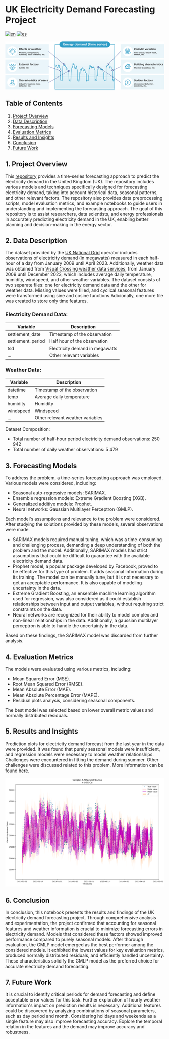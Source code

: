 # UK Electricity Demand Forecasting Project
[![en](https://img.shields.io/badge/lang-en-red.svg)](https://github.com/avillalon-dev/Forecasting.ElectricityDemand.UK/blob/master/README.md)
[![es](https://img.shields.io/badge/lang-es-blue.svg)](https://github.com/avillalon-dev/Forecasting.ElectricityDemand.UK/blob/master/README.es.md)

![Problem](images/edf_ts.png)

## Table of Contents
1. [Project Overview](#project-overview)
2. [Data Description](#data-description)
3. [Forecasting Models](#forecasting-models)
4. [Evaluation Metrics](#evaluation-metrics)
5. [Results and Insights](#results-and-insights)
6. [Conclusion](#conclusion)
7. [Future Work](#future-work)

## 1. Project Overview <a name="project-overview"></a>
This [repository](https://github.com/avillalon-dev/Forecasting.ElectricityDemand.UK) provides a time-series forecasting approach to predict the electricity demand in the United Kingdom (UK). The repository includes various models and techniques specifically designed for forecasting electricity demand, taking into account historical data, seasonal patterns, and other relevant factors. The repository also provides data preprocessing scripts, model evaluation metrics, and example notebooks to guide users in understanding and implementing the forecasting approach. The goal of this repository is to assist researchers, data scientists, and energy professionals in accurately predicting electricity demand in the UK, enabling better planning and decision-making in the energy sector.

## 2. Data Description <a name="data-description"></a>
The dataset provided by the [UK National Grid](https://data.nationalgrideso.com) operator includes observations of electricity demand (in megawatts) measured in each half-hour of a day from January 2009 until April 2023. Additionally, weather data was obtained from [Visual Crossing weather data services](https://www.visualcrossing.com/weather/weather-data-services), from January 2009 until December 2023, which includes average daily temperature, humidity, windspeed, and other weather variables. 
The dataset consists of two separate files: one for electricity demand data and the other for weather data. 
Missing values were filled, and cyclical seasonal features were transformed using sine and cosine functions.Adicionally, one more file was created to store only time features.

### Electricity Demand Data:
| Variable          | Description                         |
|-------------------|-------------------------------------|
| settlement_date   | Timestamp of the observation        |
| settlement_period | Half hour of the observation        |
| tsd               | Electricity demand in megawatts     |
| ...               | Other relevant variables            |

### Weather Data:
| Variable    | Description                         |
|-------------|-------------------------------------|
| datetime    | Timestamp of the observation        |
| temp        | Average daily temperature           |
| humidity    | Humidity                            |
| windspeed   | Windspeed                           |
| ...         | Other relevant weather variables    |

Dataset Composition:
- Total number of half-hour period electricity demand observations: 250 942
- Total number of daily weather observations: 5 479

## 3. Forecasting Models <a name="forecasting-models"></a>
To address the problem, a time-series forecasting approach was employed. Various models were considered, including:
- Seasonal auto-regressive models: SARIMAX.
- Ensemble regression models: Extreme Gradient Boosting (XGB).
- Generalized additive models: Prophet.
- Neural networks: Gaussian Multilayer Perceptron (GMLP).

Each model's assumptions and relevance to the problem were considered. After studying the solutions provided by these models, several observations were made.

- SARIMAX models required manual tuning, which was a time-consuming and challenging process, demanding a deep understanding of both the problem and the model. Additionally, SARIMAX models had strict assumptions that could be difficult to guarantee with the available electricity demand data.
- Prophet model, a popular package developed by Facebook, proved to be effective for this type of problem. It adds seasonal information during its training. The model can be manually tune, but it is not necessary to get an acceptable performance. It is also capable of modeling uncertainty in the data. 
- Extreme Gradient Boosting, an ensemble machine learning algorithm used for regression, was also considered as it could establish relationships between input and output variables, without requiring strict constraints on the data. 
- Neural networks are recognized for their ability to model complex and non-linear relationships in the data. Additionally, a gaussian multilayer perceptron is able to handle the uncertainty in the data.

Based on these findings, the SARIMAX model was discarded from further analysis.

## 4. Evaluation Metrics <a name="evaluation-metrics"></a>
The models were evaluated using various metrics, including:
- Mean Squared Error (MSE).
- Root Mean Squared Error (RMSE).
- Mean Absolute Error (MAE).
- Mean Absolute Percentage Error (MAPE).
- Residual plots analysis, considering seasonal components.

The best model was selected based on lower overall metric values and normally distributed residuals.

## 5. Results and Insights <a name="results-and-insights"></a>
Prediction plots for electricity demand forecast from the last year in the data were provided. It was found that purely seasonal models were insufficient, and regression models were necessary to model weather relationships. Challenges were encountered in fitting the demand during summer. Other challenges were discussed related to this problem. More information can be found [here](forecast_electricity_demand.html).

![Output](images/forecast_2023.png)

## 6. Conclusion <a name="conclusion"></a>
In conclusion, this notebook presents the results and findings of the UK electricity demand forecasting project. Through comprehensive analysis and experimentation, the project confirmed that accounting for seasonal features and weather information is crucial to minimize forecasting errors in electricity demand. Models that considered these factors showed improved performance compared to purely seasonal models. After thorough evaluation, the GMLP model emerged as the best performer among the considered models. It exhibited the lowest values for key evaluation metrics, produced normally distributed residuals, and efficiently handled uncertainty. These characteristics solidify the GMLP model as the preferred choice for accurate electricity demand forecasting.

## 7. Future Work <a name="future-work"></a>
It is crucial to identify critical periods for demand forecasting and define acceptable error values for this task. Further exploration of hourly weather information's impact on prediction results is necessary. Additional features could be discovered by analyzing combinations of seasonal parameters, such as day period and month. Considering holidays and weekends as a single feature may also improve forecasting accuracy. Explore the temporal relation in the features and the demand may improve accuracy and robustness.
